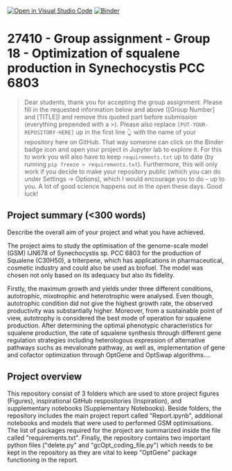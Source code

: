 [![Open in Visual Studio Code](https://classroom.github.com/assets/open-in-vscode-c66648af7eb3fe8bc4f294546bfd86ef473780cde1dea487d3c4ff354943c9ae.svg)](https://classroom.github.com/online_ide?assignment_repo_id=9067982&assignment_repo_type=AssignmentRepo)
[![Binder](https://mybinder.org/badge_logo.svg)](https://mybinder.org/v2/gh/27410/27410-group-assigment-group18_squalene_production/main)

# 27410 - Group assignment - Group 18 - Optimization of squalene production in Synechocystis PCC 6803

> Dear students, thank you for accepting the group assignment. Please fill in the
> requested information below and above ([Group Number] and [TITLE]) and remove this quoted part before submission (everything prepended with a >).
> Please also replace `[PUT-YOUR-REPOSITORY-HERE]` up in the first line 👆 with the name of your repository here on GitHub.
> That way someone can click on the Binder badge icon and open your project in Jupyter lab to explore it.
> For this to work you will also have to keep `requirements.txt` up to date (by running `pip freeze > requirements.txt`).
> Furthermore, this will only work if you decide to make your repository public (which you can do under Settings -> Options),
> which I would encourage you to do – up to you. A lot of good science happens out in the open these days.
> Good luck!

## Project summary (<300 words)
Describe the overall aim of your project and what you have achieved.

The project aims to study the optimisation of the genome-scale model (GSM) IJN678 of Synechocystis sp. PCC 6803 for the production of Squalene (C30H50), a triterpene, which has applications in pharmaceutical, cosmetic industry and could also be used as biofuel. The model was chosen not only based on its adequacy but also its fidelity.

Firstly, the maximum growth and yields under three different conditions, autotrophic, mixotrophic and heterotrophic were analysed. Even though, autotrophic condition did not give the highest growth rate, the observed productivity was substantially higher. Moreover, from a sustainable point of view, autotrophy is considered the best mode of operation for squalene production. After determining the optimal phenotypic characteristics for squalene production, the rate of squalene synthesis through different gene regulation strategies including heterologous expression of alternative pathways suchs as mevalonate pathway, as well as, implementation of gene and cofactor optimization through OptGene and OptSwap algorithms.... 



## Project overview
This repository consist of 3 folders which are used to store project figures (Figures), inspirational GitHub respositories (Inspiration), and supplementary notebooks (Supplementary Notebooks). Beside folders, the repository includes the main project report called "Report.ipynb", additional notebooks and models that were used to performed GSM optimisations. The list of packages required for the project are summarized inside the file called "requirements.txt". Finally, the repository contains two important python files ("delete.py" and "gcOpt_coding_file.py") which needs to be kept in the repository as they are vital to keep "OptGene" package functioning in the report.


